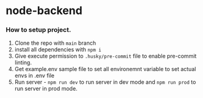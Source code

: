 # node-backend

### How to setup project.

1. Clone the repo with `main` branch
2. install all dependencies with `npm i`
3. Give execute permission to `.husky/pre-commit` file to enable pre-commit
   linting.
4. Get example.env sample file to set all environemnt variable to set actual
   envs in .env file
5. Run server - `npm run dev` to run server in dev mode and `npm run prod` to
   run server in prod mode.
